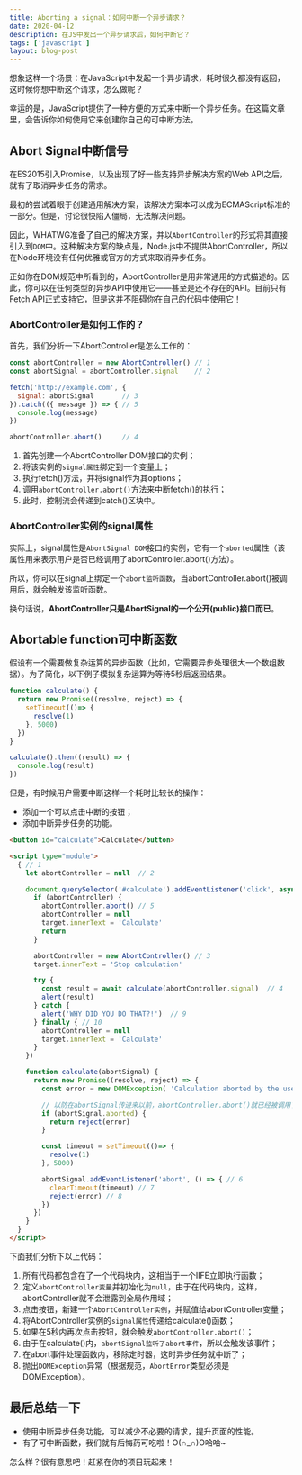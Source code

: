 ```yaml
---
title: Aborting a signal：如何中断一个异步请求？
date: 2020-04-12
description: 在JS中发出一个异步请求后，如何中断它？
tags: ['javascript']
layout: blog-post
---
```


想象这样一个场景：在JavaScript中发起一个异步请求，耗时很久都没有返回，这时候你想中断这个请求，怎么做呢？

幸运的是，JavaScript提供了一种方便的方式来中断一个异步任务。在这篇文章里，会告诉你如何使用它来创建你自己的可中断方法。

## Abort Signal中断信号
在ES2015引入Promise，以及出现了好一些支持异步解决方案的Web API之后，就有了取消异步任务的需求。

最初的尝试着眼于创建通用解决方案，该解决方案本可以成为ECMAScript标准的一部分。但是，讨论很快陷入僵局，无法解决问题。

因此，WHATWG准备了自己的解决方案，并以`AbortController`的形式将其直接引入到`DOM`中。这种解决方案的缺点是，Node.js中不提供AbortController，所以在Node环境没有任何优雅或官方的方式来取消异步任务。
 
正如你在DOM规范中所看到的，AbortController是用非常通用的方式描述的。因此，你可以在任何类型的异步API中使用它——甚至是还不存在的API。目前只有Fetch API正式支持它，但是这并不阻碍你在自己的代码中使用它！

### AbortController是如何工作的？
首先，我们分析一下AbortController是怎么工作的：
```javascript
const abortController = new AbortController() // 1
const abortSignal = abortController.signal    // 2

fetch('http://example.com', {
  signal: abortSignal       // 3
}).catch(({ message }) => { // 5
  console.log(message)
})

abortController.abort()     // 4
```
1. 首先创建一个AbortController DOM接口的实例；
2. 将该实例的`signal属性`绑定到一个变量上；
3. 执行fetch()方法，并将signal作为其options；
4. 调用`abortController.abort()`方法来中断fetch()的执行；
5. 此时，控制流会传递到catch()区块中。

### AbortController实例的signal属性
实际上，signal属性是`AbortSignal DOM`接口的实例，它有一个`aborted`属性（该属性用来表示用户是否已经调用了abortController.abort()方法）。

所以，你可以在signal上绑定一个`abort监听函数`，当abortController.abort()被调用后，就会触发该监听函数。

换句话说，**AbortController只是AbortSignal的一个公开(public)接口而已**。


## Abortable function可中断函数
假设有一个需要做复杂运算的异步函数（比如，它需要异步处理很大一个数组数据）。为了简化，以下例子模拟复杂运算为等待5秒后返回结果。
```javascript
function calculate() {
  return new Promise((resolve, reject) => {
    setTimeout(()=> {
      resolve(1)
    }, 5000)
  })
}

calculate().then((result) => {
  console.log(result)
})
```

但是，有时候用户需要中断这样一个耗时比较长的操作：
- 添加一个可以点击中断的按钮；
- 添加中断异步任务的功能。
```html
<button id="calculate">Calculate</button>

<script type="module">
  { // 1
    let abortController = null  // 2

    document.querySelector('#calculate').addEventListener('click', async ({ target }) => {
      if (abortController) {
        abortController.abort() // 5
        abortController = null
        target.innerText = 'Calculate'
        return
      }

      abortController = new AbortController() // 3
      target.innerText = 'Stop calculation'

      try {
        const result = await calculate(abortController.signal)  // 4
        alert(result)
      } catch {
        alert('WHY DID YOU DO THAT?!')  // 9
      } finally { // 10
        abortController = null
        target.innerText = 'Calculate'
      }
    })

    function calculate(abortSignal) {
      return new Promise((resolve, reject) => {
        const error = new DOMException( 'Calculation aborted by the user', 'AbortError' )

        // 以防在abortSignal传进来以前，abortController.abort()就已经被调用了的情况
        if (abortSignal.aborted) {
          return reject(error)
        }

        const timeout = setTimeout(()=> {
          resolve(1)
        }, 5000)

        abortSignal.addEventListener('abort', () => { // 6
          clearTimeout(timeout) // 7
          reject(error) // 8
        })
      })
    }
  }
</script>
```

下面我们分析下以上代码：

1. 所有代码都包含在了一个代码块内，这相当于一个IIFE立即执行函数；
2. 定义`abortController变量`并初始化为`null`，由于在代码块内，这样，abortController就不会泄露到全局作用域；
3. 点击按钮，新建一个`AbortController实例`，并赋值给abortController变量；
4. 将AbortController实例的`signal属性`传递给calculate()函数；
5. 如果在5秒内再次点击按钮，就会触发`abortController.abort()`；
6. 由于在calculate()内，`abortSignal监听了abort事件`，所以会触发该事件；
7. 在abort事件处理函数内，移除定时器，这时异步任务就中断了；
8. 抛出`DOMException`异常（根据规范，`AbortError`类型必须是DOMException）。


## 最后总结一下
- 使用中断异步任务功能，可以减少不必要的请求，提升页面的性能。
- 有了可中断函数，我们就有后悔药可吃啦！O(∩_∩)O哈哈~

怎么样？很有意思吧！赶紧在你的项目玩起来！
